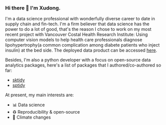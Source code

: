 ### Hi there 👋 I'm Xudong.

I'm a data science professional with wonderfully diverse career to date in supply chain and fin-tech. I'm a firm believer that data science has the power to do a lot of good, that's the reason I chose to work on my most recent project with Vancouver Costal Health Research Institute: Using computer vision models to help health care professionals diagnose lipohypertrophy(a common complication among diabete patients who inject insulin) at the bed side. The deployed data product can be accessed [here](https://share.streamlit.io/xudongyang2/lipo_deploy/deployment/lipo_app.py).

Besides, I'm also a python developer with a focus on open-source data analytics packages, here's a list of packages that I authored/co-authored so far:

- [sktidy](https://github.com/UBC-MDS/sktidy)
- [sptidy](https://github.com/UBC-MDS/sptidy)

At present, my main interests are:

- 📊 Data science
- ♻️ Reproducibility & open-source
- 🌊 Climate changes
